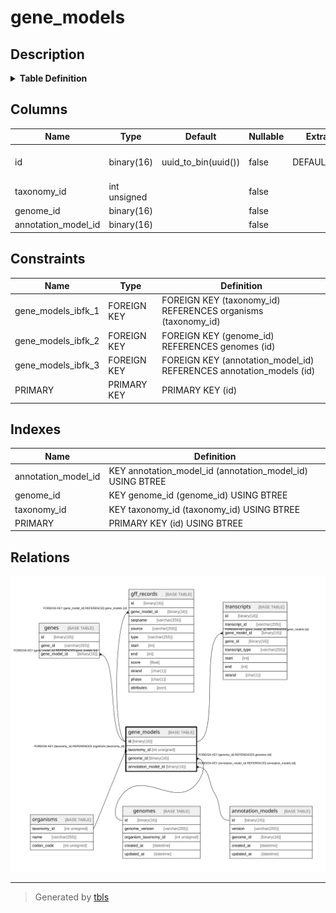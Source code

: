 # gene_models

## Description

<details>
<summary><strong>Table Definition</strong></summary>

```sql
CREATE TABLE `gene_models` (
  `id` binary(16) NOT NULL DEFAULT (uuid_to_bin(uuid())),
  `taxonomy_id` int unsigned NOT NULL,
  `genome_id` binary(16) NOT NULL,
  `annotation_model_id` binary(16) NOT NULL,
  PRIMARY KEY (`id`),
  KEY `taxonomy_id` (`taxonomy_id`),
  KEY `genome_id` (`genome_id`),
  KEY `annotation_model_id` (`annotation_model_id`),
  CONSTRAINT `gene_models_ibfk_1` FOREIGN KEY (`taxonomy_id`) REFERENCES `organisms` (`taxonomy_id`),
  CONSTRAINT `gene_models_ibfk_2` FOREIGN KEY (`genome_id`) REFERENCES `genomes` (`id`),
  CONSTRAINT `gene_models_ibfk_3` FOREIGN KEY (`annotation_model_id`) REFERENCES `annotation_models` (`id`)
) ENGINE=InnoDB DEFAULT CHARSET=utf8mb4 COLLATE=utf8mb4_0900_ai_ci
```

</details>

## Columns

| Name | Type | Default | Nullable | Extra Definition | Children | Parents | Comment |
| ---- | ---- | ------- | -------- | ---------------- | -------- | ------- | ------- |
| id | binary(16) | uuid_to_bin(uuid()) | false | DEFAULT_GENERATED | [genes](genes.md) [gff_records](gff_records.md) [transcripts](transcripts.md) |  |  |
| taxonomy_id | int unsigned |  | false |  |  | [organisms](organisms.md) |  |
| genome_id | binary(16) |  | false |  |  | [genomes](genomes.md) |  |
| annotation_model_id | binary(16) |  | false |  |  | [annotation_models](annotation_models.md) |  |

## Constraints

| Name | Type | Definition |
| ---- | ---- | ---------- |
| gene_models_ibfk_1 | FOREIGN KEY | FOREIGN KEY (taxonomy_id) REFERENCES organisms (taxonomy_id) |
| gene_models_ibfk_2 | FOREIGN KEY | FOREIGN KEY (genome_id) REFERENCES genomes (id) |
| gene_models_ibfk_3 | FOREIGN KEY | FOREIGN KEY (annotation_model_id) REFERENCES annotation_models (id) |
| PRIMARY | PRIMARY KEY | PRIMARY KEY (id) |

## Indexes

| Name | Definition |
| ---- | ---------- |
| annotation_model_id | KEY annotation_model_id (annotation_model_id) USING BTREE |
| genome_id | KEY genome_id (genome_id) USING BTREE |
| taxonomy_id | KEY taxonomy_id (taxonomy_id) USING BTREE |
| PRIMARY | PRIMARY KEY (id) USING BTREE |

## Relations

![er](gene_models.svg)

---

> Generated by [tbls](https://github.com/k1LoW/tbls)
